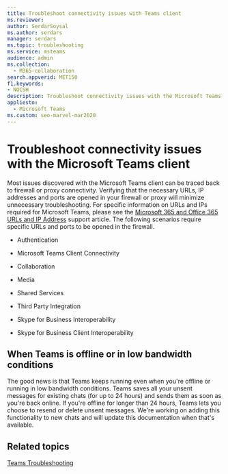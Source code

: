 ```yaml
---
title: Troubleshoot connectivity issues with Teams client
ms.reviewer: 
author: SerdarSoysal
ms.author: serdars
manager: serdars
ms.topic: troubleshooting
ms.service: msteams
audience: admin
ms.collection: 
  - M365-collaboration
search.appverid: MET150
f1.keywords:
- NOCSH
description: Troubleshoot connectivity issues with the Microsoft Teams client, primarily caused by the firewall or proxy connection, and learn how to fix it.
appliesto: 
  - Microsoft Teams
ms.custom: seo-marvel-mar2020
---
```


Troubleshoot connectivity issues with the Microsoft Teams client
==============================================================

Most issues discovered with the Microsoft Teams client can be traced back to firewall or proxy connectivity. Verifying that the necessary URLs, IP addresses and ports are opened in your firewall or proxy will minimize unnecessary troubleshooting. For specific information on URLs and IPs required for Microsoft Teams, please see the [Microsoft 365 and Office 365 URLs and IP Address](https://support.office.com/article/Office-365-URLs-and-IP-address-ranges-8548a211-3fe7-47cb-abb1-355ea5aa88a2) support article. The following scenarios require specific URLs and ports to be opened in the firewall.

- Authentication

- Microsoft Teams Client Connectivity

- Collaboration

- Media

- Shared Services

- Third Party Integration

- Skype for Business Interoperability

- Skype for Business Client Interoperability

## When Teams is offline or in low bandwidth conditions

The good news is that Teams keeps running even when you're offline or running in low bandwidth conditions. Teams saves all your unsent messages for existing chats (for up to 24 hours) and sends them as soon as you're back online. If you're offline for longer than 24 hours, Teams lets you choose to resend or delete unsent messages. We're working on adding this functionality to new chats and will update this documentation when that's available.

## Related topics

[Teams Troubleshooting](/MicrosoftTeams/troubleshoot/teams)